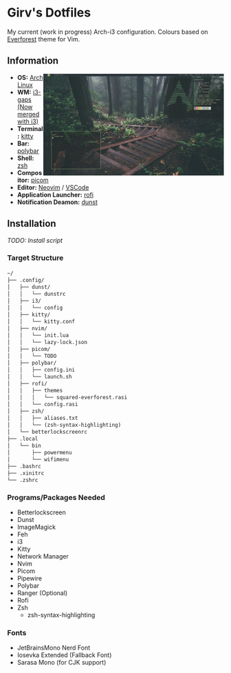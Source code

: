 # Girv's Dotfiles

My current (work in progress) Arch-i3 configuration. Colours based on [Everforest](https://github.com/sainnhe/everforest) theme for Vim.


## Information

<img src="screenshots/rice.png" align="right" width="420px">

- **OS:** [Arch Linux](https://archlinux.org)
- **WM:** [i3-gaps (Now merged with i3)](https://github.com/Airblader/i3)
- **Terminal:** [kitty](https://github.com/kovidgoyal/kitty)
- **Bar:** [polybar](https://github.com/polybar/polybar)
- **Shell:** [zsh](https://www.zsh.org/)
- **Compositor:** [picom](https://github.com/yshui/picom)
- **Editor:** [Neovim](https://github.com/neovim/neovim) / [VSCode](https://github.com/microsoft/vscode)
- **Application Launcher:** [rofi](https://github.com/davatorium/rofi)
- **Notification Deamon:** [dunst](https://github.com/dunst-project/dunst)


## Installation
*TODO: Install script*

### Target Structure
```
~/
├── .config/
│   ├── dunst/
│   │   └── dunstrc
│   ├── i3/
│   │   └── config
│   ├── kitty/
│   │   └── kitty.conf
│   ├── nvim/
│   │   └── init.lua
│   │   └── lazy-lock.json 
│   ├── picom/
│   │   └── TODO 
│   ├── polybar/
│   │   ├── config.ini
│   │   └── launch.sh
│   ├── rofi/
│   │   ├── themes
│   │   │   └── squared-everforest.rasi
│   │   └── config.rasi
│   ├── zsh/
│   │   ├── aliases.txt
│   │   └── (zsh-syntax-highlighting)
│   └── betterlockscreenrc
├── .local
│   └── bin
│       ├── powermenu
│       └── wifimenu
├── .bashrc
├── .xinitrc
└── .zshrc
```

### Programs/Packages Needed 

- Betterlockscreen
- Dunst
- ImageMagick
- Feh
- i3
- Kitty
- Network Manager
- Nvim
- Picom
- Pipewire
- Polybar
- Ranger (Optional)
- Rofi
- Zsh
    - zsh-syntax-highlighting

### Fonts

- JetBrainsMono Nerd Font
- Iosevka Extended (Fallback Font)
- Sarasa Mono (for CJK support)